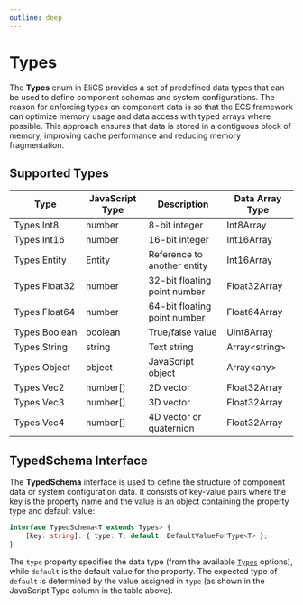 ```yaml
---
outline: deep
---
```


# Types

The **Types** enum in EliCS provides a set of predefined data types that can be used to define component schemas and system configurations. The reason for enforcing types on component data is so that the ECS framework can optimize memory usage and data access with typed arrays where possible. This approach ensures that data is stored in a contiguous block of memory, improving cache performance and reducing memory fragmentation.

## Supported Types

| Type          | JavaScript Type | Description                  | Data Array Type |
| ------------- | --------------- | ---------------------------- | --------------- |
| Types.Int8    | number          | 8-bit integer                | Int8Array       |
| Types.Int16   | number          | 16-bit integer               | Int16Array      |
| Types.Entity  | Entity          | Reference to another entity  | Int16Array      |
| Types.Float32 | number          | 32-bit floating point number | Float32Array    |
| Types.Float64 | number          | 64-bit floating point number | Float64Array    |
| Types.Boolean | boolean         | True/false value             | Uint8Array      |
| Types.String  | string          | Text string                  | Array<string\>  |
| Types.Object  | object          | JavaScript object            | Array<any\>     |
| Types.Vec2    | number[]        | 2D vector                    | Float32Array    |
| Types.Vec3    | number[]        | 3D vector                    | Float32Array    |
| Types.Vec4    | number[]        | 4D vector or quaternion      | Float32Array    |

## TypedSchema Interface

The **TypedSchema** interface is used to define the structure of component data or system configuration data. It consists of key-value pairs where the key is the property name and the value is an object containing the property type and default value:

```ts
interface TypedSchema<T extends Types> {
	[key: string]: { type: T; default: DefaultValueForType<T> };
}
```

The `type` property specifies the data type (from the available [`Types`](#supported-types) options), while `default` is the default value for the property. The expected type of `default` is determined by the value assigned in `type` (as shown in the JavaScript Type column in the table above).
